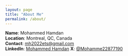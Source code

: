 ```yaml
---
layout: page
title: "About Me"
permalink: /about/
---
```


**Name**: Mohammed Hamdan  
**Location**: Montreal, QC, Canada  
**Contact**: mh2022ets@gmail.com  
**LinkedIn**: [Mohammed Hamdan](https://www.linkedin.com/in/mohammed-hamdan-b4545316a/)
**X**: [@Mohamme22877190](https://x.com/Mohamme22877190)
